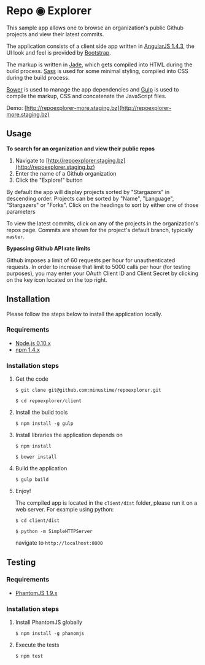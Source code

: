# Repo ◉ Explorer

This sample app allows one to browse an organization's public Github projects and view their latest commits.

The application consists of a client side app written in [AngularJS 1.4.3](https://angularjs.org/), the UI look and feel is provided by
[Bootstrap](http://getbootstrap.com/css).

The markup is written in [Jade](http://jade-lang.com), which gets compiled into HTML during the build process.
[Sass](http://sass-lang.com/) is used for some minimal styling, compiled into CSS during the build process.

[Bower](http://bower.io) is used to manage the app dependencies and [Gulp](http://gulpjs.com/) is used to compile the
markup, CSS and concatenate the JavaScript files.

Demo: [http://repoexplorer-more.staging.bz](http://repoexplorer-more.staging.bz)


## Usage

**To search for an organization and view their public repos**

1. Navigate to [http://repoexplorer.staging.bz](http://repoexplorer.staging.bz)
2. Enter the name of a Github organization
3. Click the "Explore!" button

By default the app will display projects sorted by "Stargazers" in descending order.
Projects can be sorted by "Name", "Language", "Stargazers" or "Forks".
Click on the headings to sort by either one of those parameters

To view the latest commits, click on any of the projects in the organization's repos page.
Commits are shown for the project's default branch, typically `master`.

**Bypassing Github API rate limits**

Github imposes a limit of 60 requests per hour for unauthenticated requests. In order to increase that limit to 5000
calls per hour (for testing purposes), you may enter your OAuth Client ID and Client Secret by clicking on the key icon
located on the top right.

## Installation

Please follow the steps below to install the application locally.

### Requirements

* [Node.js 0.10.x](https://nodejs.org)
* [npm 1.4.x](https://www.npmjs.com)

### Installation steps

1. Get the code

    `$ git clone git@github.com:minustime/repoexplorer.git`

    `$ cd repoexplorer/client`

2. Install the build tools

    `$ npm install -g gulp`

3. Install libraries the application depends on

    `$ npm install`

    `$ bower install`

4. Build the application

    `$ gulp build`

5. Enjoy!

    The compiled app is located in the `client/dist` folder, please run it on a web server. For example using python:

    `$ cd client/dist`

    `$ python -m SimpleHTTPServer`

    navigate to `http://localhost:8000`

## Testing

### Requirements

* [PhantomJS 1.9.x](http://phantomjs.org)

### Installation steps

1. Install PhantomJS globally

    `$ npm install -g phanomjs`

2. Execute the tests

    `$ npm test`
